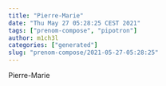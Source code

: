 ```yaml
---
title: "Pierre-Marie"
date: "Thu May 27 05:28:25 CEST 2021"
tags: ["prenom-compose", "pipotron"]
author: m1ch3l
categories: ["generated"]
slug: "prenom-compose/2021-05-27-05:28:25"
---
```


Pierre-Marie

